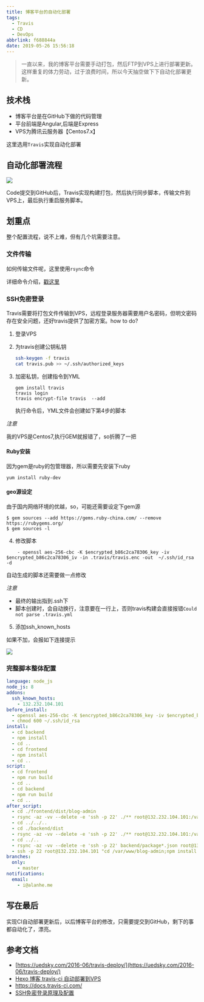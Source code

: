 ```yaml
---
title: 博客平台的自动化部署
tags:
  - Travis
  - CD
  - DevOps
abbrlink: f688844a
date: 2019-05-26 15:56:18
---
```

> 一直以来，我的博客平台需要手动打包，然后FTP到VPS上进行部署更新。这样重复的体力劳动，过于浪费时间，所以今天抽空做下下自动化部署更新。

## 技术栈
- 博客平台是在GitHub下做的代码管理
- 平台前端是Angular,后端是Express
- VPS为腾讯云服务器【Centos7.x】

这里选用`Travis`实现自动化部署

## 自动化部署流程
 
![](http://static.1991421.cn/2019-05-26-133146.png)

Code提交到GitHub后，Travis实现构建打包，然后执行同步脚本，传输文件到VPS上，最后执行重启服务脚本。

## 划重点

整个配置流程，说不上难，但有几个坑需要注意。

### 文件传输
 如何传输文件呢，这里使用`rsync`命令
 
详细命令介绍，[戳这里](http://man.linuxde.net/rsync)

### SSH免密登录 
Travis需要将打包文件传输到VPS，远程登录服务器需要用户名密码，但明文密码存在安全问题，还好travis提供了加密方案。how to do?

1. 登录VPS
2. 为travis创建公钥私钥

	```bash
	ssh-keygen -f travis
	cat travis.pub >> ~/.ssh/authorized_keys   
	
	```
3. 加密私钥，创建指令到YML

	```
	gem install travis
   travis login                        
   travis encrypt-file travis  --add
	```
	执行命令后，YML文件会创建如下第4步的脚本

*注意*

我的VPS是Centos7,执行GEM就报错了，so折腾了一把

#### Ruby安装

因为gem是ruby的包管理器，所以需要先安装下ruby
```
yum install ruby-dev
```
#### geo源设定
由于国内网络环境的优越，so，可能还需要设定下gem源
```
$ gem sources --add https://gems.ruby-china.com/ --remove https://rubygems.org/
$ gem sources -l
```


4. 修改脚本

```
	- openssl aes-256-cbc -K $encrypted_b86c2ca78306_key -iv 	$encrypted_b86c2ca78306_iv -in .travis/travis.enc -out 	~/.ssh/id_rsa -d

```	
自动生成的脚本还需要做一点修改

*注意*

- 最终的输出指到.ssh下
- 脚本创建时，会自动换行，注意要在一行上，否则travis构建会直接报错`Could not parse .travis.yml`

5.  添加ssh_known_hosts

如果不加，会报如下连接提示

![](http://static.1991421.cn/blog/2018-05-08-030501.png)

### 完整脚本整体配置

```yml
language: node_js
node_js: 8
addons:
  ssh_known_hosts:
    - 132.232.104.101
before_install:
  - openssl aes-256-cbc -K $encrypted_b86c2ca78306_key -iv $encrypted_b86c2ca78306_iv -in .travis/travis.enc -out ~/.ssh/id_rsa -d
  - chmod 600 ~/.ssh/id_rsa
install:
  - cd backend
  - npm install
  - cd ..
  - cd frontend
  - npm install
  - cd ..
script:
  - cd frontend
  - npm run build
  - cd ..
  - cd backend
  - npm run build
  - cd ..
after_script:
  - cd ./frontend/dist/blog-admin
  - rsync -az -vv --delete -e 'ssh -p 22' ./** root@132.232.104.101:/var/www/blog-admin/dist
  - cd ../../..
  - cd ./backend/dist
  - rsync -az -vv --delete -e 'ssh -p 22' ./** root@132.232.104.101:/var/www/blog-admin
  - cd ../..
  - rsync -az -vv --delete -e 'ssh -p 22' backend/package*.json root@132.232.104.101:/var/www/blog-admin
  - ssh -p 22 root@132.232.104.101 "cd /var/www/blog-admin;npm install --production;pm2 restart blog-admin"
branches:
  only:
    - master
notifications:
  email:
    - i@alanhe.me

```
## 写在最后
实现CI自动部署更新后，以后博客平台的修改，只需要提交到GitHub，剩下的事都自动化了，漂亮。

## 参考文档
- [https://uedsky.com/2016-06/travis-deploy/](https://uedsky.com/2016-06/travis-deploy/)
-  [Hexo 博客 travis-ci 自动部署到VPS](https://uedsky.com/2016-06/travis-deploy/)
- https://docs.travis-ci.com/
- [SSH免密登录原理及配置](https://my.oschina.net/binxin/blog/651565)


